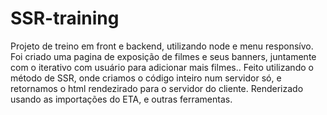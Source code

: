 # SSR-training
Projeto de treino em front e backend, utilizando node e menu responsívo. Foi criado uma pagina de exposição de filmes e seus banners, juntamente com o iterativo com usuário para adicionar mais filmes..
Feito utilizando o método de SSR, onde criamos o código inteiro num servidor só, e retornamos o html rendezirado para o servidor do cliente. Renderizado usando as importações do ETA, e outras ferramentas.
